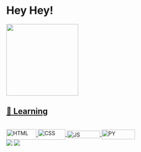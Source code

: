 # Hey Hey!
<div>
  <a href="https://github.com/gabmotamelo">
  <img height="190em" src="https://github-readme-stats.vercel.app/api/top-langs/?username=gabmotamelo&layout=compact&langs_count=7&theme=dark"/>
</div> 

 ## 🚀 Learning
<div style="display: inline_block"><br>
    <img align="center" alt="HTML" height="28.0156px" width="78.9531" src="https://img.shields.io/badge/HTML5-E34F26?style=for-the-badge&logo=html5&logoColor=white">
    <img align="center" alt="CSS" height="28px" width="73px" src="https://img.shields.io/badge/CSS3-1572B6?style=for-the-badge&logo=css3&logoColor=white">
    <img align="center" alt="JS" height="20px" width="88px" src="https://img.shields.io/badge/JavaScript-323330?style=for-the-badge&logo=javascript&logoColor=F7DF1E">
    <img align="center" alt="PY" height="26px" width="88px" src="https://img.shields.io/badge/Python-14354C?style=for-the-badge&logo=python&logoColor=white">
</div>


<div>
     <a href="https://www.linkedin.com/in/gabriel-mota-melo-b3199b177/" target="_blank"><img src="https://img.shields.io/badge/-LinkedIn-%230077B5?style=for-the-badge&logo=linkedin&logoColor=white" target="_blank"></a> 
     <a href="https://twitter.com/gab_motaa" target="_blank"><img src="https://img.shields.io/badge/Twitter-1DA1F2?style=for-the-badge&logo=twitter&logoColor=white" target="_blank"></a>   
</div>
